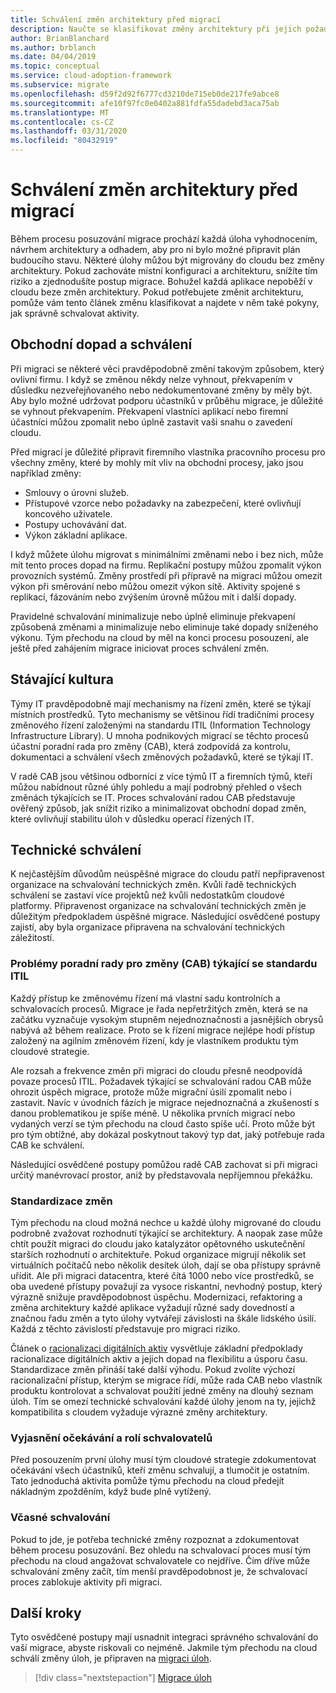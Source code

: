 ```yaml
---
title: Schválení změn architektury před migrací
description: Naučte se klasifikovat změny architektury při jejich požadování a zároveň vytvořit správné schvalovací aktivity.
author: BrianBlanchard
ms.author: brblanch
ms.date: 04/04/2019
ms.topic: conceptual
ms.service: cloud-adoption-framework
ms.subservice: migrate
ms.openlocfilehash: d59f2d92f6777cd3210de715eb0de217fe9abce8
ms.sourcegitcommit: afe10f97fc0e0402a881fdfa55dadebd3aca75ab
ms.translationtype: MT
ms.contentlocale: cs-CZ
ms.lasthandoff: 03/31/2020
ms.locfileid: "80432919"
---
```

<!-- cSpell:ignore architected ITIL -->

# <a name="approve-architecture-changes-before-migration"></a>Schválení změn architektury před migrací

Během procesu posuzování migrace prochází každá úloha vyhodnocením, návrhem architektury a odhadem, aby pro ni bylo možné připravit plán budoucího stavu. Některé úlohy můžou být migrovány do cloudu bez změny architektury. Pokud zachováte místní konfiguraci a architekturu, snížíte tím riziko a zjednodušíte postup migrace. Bohužel každá aplikace nepoběží v cloudu beze změn architektury. Pokud potřebujete změnit architekturu, pomůže vám tento článek změnu klasifikovat a najdete v něm také pokyny, jak správně schvalovat aktivity.

## <a name="business-impact-and-approval"></a>Obchodní dopad a schválení

Při migraci se některé věci pravděpodobně změní takovým způsobem, který ovlivní firmu. I když se změnou někdy nelze vyhnout, překvapením v důsledku nezveřejňovaného nebo nedokumentované změny by měly být. Aby bylo možné udržovat podporu účastníků v průběhu migrace, je důležité se vyhnout překvapením. Překvapení vlastníci aplikací nebo firemní účastníci můžou zpomalit nebo úplně zastavit vaši snahu o zavedení cloudu.

Před migrací je důležité připravit firemního vlastníka pracovního procesu pro všechny změny, které by mohly mít vliv na obchodní procesy, jako jsou například změny:

- Smlouvy o úrovni služeb.
- Přístupové vzorce nebo požadavky na zabezpečení, které ovlivňují koncového uživatele.
- Postupy uchovávání dat.
- Výkon základní aplikace.

I když můžete úlohu migrovat s minimálními změnami nebo i bez nich, může mít tento proces dopad na firmu. Replikační postupy můžou zpomalit výkon provozních systémů. Změny prostředí při přípravě na migraci můžou omezit výkon při směrování nebo můžou omezit výkon sítě. Aktivity spojené s replikací, fázováním nebo zvýšením úrovně můžou mít i další dopady.

Pravidelné schvalování minimalizuje nebo úplně eliminuje překvapení způsobená změnami a minimalizuje nebo eliminuje také dopady sníženého výkonu. Tým přechodu na cloud by měl na konci procesu posouzení, ale ještě před zahájením migrace iniciovat proces schválení změn.

## <a name="existing-culture"></a>Stávající kultura

Týmy IT pravděpodobně mají mechanismy na řízení změn, které se týkají místních prostředků. Tyto mechanismy se většinou řídí tradičními procesy změnového řízení založenými na standardu ITIL (Information Technology Infrastructure Library). U mnoha podnikových migrací se těchto procesů účastní poradní rada pro změny (CAB), která zodpovídá za kontrolu, dokumentaci a schválení všech změnových požadavků, které se týkají IT.

V radě CAB jsou většinou odborníci z více týmů IT a firemních týmů, kteří můžou nabídnout různé úhly pohledu a mají podrobný přehled o všech změnách týkajících se IT. Proces schvalování radou CAB představuje ověřený způsob, jak snížit riziko a minimalizovat obchodní dopad změn, které ovlivňují stabilitu úloh v důsledku operací řízených IT.

## <a name="technical-approval"></a>Technické schválení

K nejčastějším důvodům neúspěšné migrace do cloudu patří nepřipravenost organizace na schvalování technických změn. Kvůli řadě technických schválení se zastaví více projektů než kvůli nedostatkům cloudové platformy. Připravenost organizace na schvalování technických změn je důležitým předpokladem úspěšné migrace. Následující osvědčené postupy zajistí, aby byla organizace připravena na schvalování technických záležitostí.

### <a name="itil-change-advisory-board-challenges"></a>Problémy poradní rady pro změny (CAB) týkající se standardu ITIL

Každý přístup ke změnovému řízení má vlastní sadu kontrolních a schvalovacích procesů. Migrace je řada nepřetržitých změn, která se na začátku vyznačuje vysokým stupněm nejednoznačnosti a jasnějších obrysů nabývá až během realizace. Proto se k řízení migrace nejlépe hodí přístup založený na agilním změnovém řízení, kdy je vlastníkem produktu tým cloudové strategie.

Ale rozsah a frekvence změn při migraci do cloudu přesně neodpovídá povaze procesů ITIL. Požadavek týkající se schvalování radou CAB může ohrozit úspěch migrace, protože může migrační úsilí zpomalit nebo i zastavit. Navíc v úvodních fázích je migrace nejednoznačná a zkušeností s danou problematikou je spíše méně. U několika prvních migrací nebo vydaných verzí se tým přechodu na cloud často spíše učí. Proto může být pro tým obtížné, aby dokázal poskytnout takový typ dat, jaký potřebuje rada CAB ke schválení.

Následující osvědčené postupy pomůžou radě CAB zachovat si při migraci určitý manévrovací prostor, aniž by představovala nepříjemnou překážku.

### <a name="standardize-change"></a>Standardizace změn

Tým přechodu na cloud možná nechce u každé úlohy migrované do cloudu podrobně zvažovat rozhodnutí týkající se architektury. A naopak zase může chtít použít migraci do cloudu jako katalyzátor opětovného uskutečnění starších rozhodnutí o architektuře. Pokud organizace migrují několik set virtuálních počítačů nebo několik desítek úloh, dají se oba přístupy správně uřídit. Ale při migraci datacentra, které čítá 1000 nebo více prostředků, se oba uvedené přístupy považují za vysoce riskantní, nevhodný postup, který výrazně snižuje pravděpodobnost úspěchu. Modernizaci, refaktoring a změna architektury každé aplikace vyžadují různé sady dovedností a značnou řadu změn a tyto úlohy vytvářejí závislosti na škále lidského úsilí. Každá z těchto závislostí představuje pro migraci riziko.

Článek o [racionalizaci digitálních aktiv](../../../digital-estate/rationalize.md) vysvětluje základní předpoklady racionalizace digitálních aktiv a jejich dopad na flexibilitu a úsporu času. Standardizace změn přináší také další výhodu. Pokud zvolíte výchozí racionalizační přístup, kterým se migrace řídí, může rada CAB nebo vlastník produktu kontrolovat a schvalovat použití jedné změny na dlouhý seznam úloh. Tím se omezí technické schvalování každé úlohy jenom na ty, jejichž kompatibilita s cloudem vyžaduje výrazné změny architektury.

### <a name="clarify-expectations-and-roles-of-approvers"></a>Vyjasnění očekávání a rolí schvalovatelů

Před posouzením první úlohy musí tým cloudové strategie zdokumentovat očekávání všech účastníků, kteří změnu schvalují, a tlumočit je ostatním. Tato jednoduchá aktivita pomůže týmu přechodu na cloud předejít nákladným zpožděním, když bude plně vytížený.

### <a name="seek-approval-early"></a>Včasné schvalování

Pokud to jde, je potřeba technické změny rozpoznat a zdokumentovat během procesu posuzování. Bez ohledu na schvalovací proces musí tým přechodu na cloud angažovat schvalovatele co nejdříve. Čím dříve může schvalování změny začít, tím menší pravděpodobnost je, že schvalovací proces zablokuje aktivity při migraci.

## <a name="next-steps"></a>Další kroky

Tyto osvědčené postupy mají usnadnit integraci správného schvalování do vaší migrace, abyste riskovali co nejméně. Jakmile tým přechodu na cloud schválí změny úloh, je připraven na [migraci úloh](../migrate/index.md).

> [!div class="nextstepaction"]
> [Migrace úloh](../migrate/index.md)
